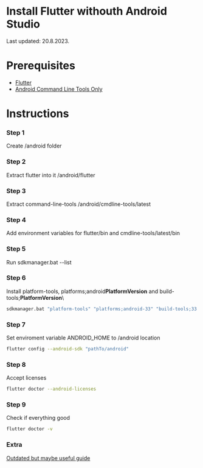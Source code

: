 # Install Flutter withouth Android Studio
Last updated: 20.8.2023.

# Prerequisites
- [Flutter](https://docs.flutter.dev/get-started/install)
- [Android Command Line Tools Only](https://developer.android.com/studio)

# Instructions
### Step 1
Create /android folder

### Step 2
Extract flutter into it /android/flutter

### Step 3
Extract command-line-tools /android/cmdline-tools/latest

### Step 4
Add environment variables for flutter/bin and cmdline-tools/latest/bin

### Step 5
Run sdkmanager.bat --list

### Step 6 
Install platform-tools, platforms;android**PlatformVersion** and build-tools;**PlatformVersion**\
```bash
sdkmanager.bat "platform-tools" "platforms;android-33" "build-tools;33.0.2"
```

### Step 7
Set enviroment variable ANDROID_HOME to /android location
```bash
flutter config --android-sdk "pathTo/android"
```

### Step 8
Accept licenses
```bash
flutter doctor --android-licenses 
```

### Step 9
Check if everything good
```bash
flutter doctor -v
```

### Extra
[Outdated but maybe useful guide](https://ksrk.medium.com/install-flutter-without-android-studio-on-window-9d3781172912)